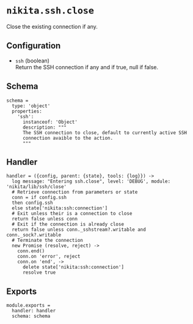 
# `nikita.ssh.close`

Close the existing connection if any.

## Configuration

* `ssh` (boolean)   
  Return the SSH connection if any and if true, null if false.

## Schema

    schema =
      type: 'object'
      properties:
        'ssh':
          instanceof: 'Object'
          description: """
          The SSH connection to close, default to currently active SSH
          connection avaible to the action.
          """

## Handler

    handler = ({config, parent: {state}, tools: {log}}) ->
      log message: "Entering ssh.close", level: 'DEBUG', module: 'nikita/lib/ssh/close'
      # Retrieve connection from parameters or state
      conn = if config.ssh
      then config.ssh
      else state['nikita:ssh:connection']
      # Exit unless their is a connection to close
      return false unless conn
      # Exit if the connection is already close
      return false unless conn._sshstream?.writable and conn._sock?.writable
      # Terminate the connection
      new Promise (resolve, reject) ->
        conn.end()
        conn.on 'error', reject
        conn.on 'end', ->
          delete state['nikita:ssh:connection']
          resolve true

## Exports

    module.exports =
      handler: handler
      schema: schema
